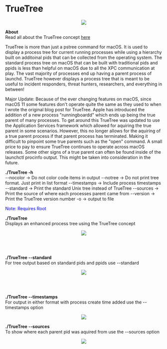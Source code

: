 #  TrueTree

<p align="center"><img src="https://themittenmac.com/wp-content/uploads/2020/02/Frame-5-scaled.jpg"></p>

**About** \
Read all about the TrueTree concept [here](https://themittenmac.com/the-truetree-concept/)


TrueTree is more than just a pstree command for macOS. It is used to display a process tree for current running processes while using a hierarchy built on additoinal pids that can be collected from the operating system.  The standard process tree on macOS that can be built with traditional pids and ppids is less than helpful on macOS due to all the XPC communication at play.  The vast majority of processes end up having a parent process of launchd. TrueTree however displays a process tree that is meant to be useful to incident responders, threat hunters, researchers, and everything in between!  

Major Update:
Because of the ever changing features on macOS, since macOS 11 some features don't operate quite the same as they used to when I wrote the original blog post for TrueTree. Apple has introduced the addition of a new process "runningboardd" which ends up being the true parent of many processes. To get around this TrueTree was updated to use the Application Services framework which allowed for aquiring the true parent in some scenarios. However, this no longer allows for the aquiring of a true parent process if that parent process has terminated. Making it difficult to pinpoint some true parents such as the "open" command. A small price to pay to ensure TrueTree continues to operate across macOS releases. Some other signs of a true parent can often be found inside of the launchctl procinfo output. This might be taken into consideration in the future.

**./TrueTree -h** \
--nocolor -> Do not color code items in output
--notree  -> Do not print tree format. Just print in list format
--timestamps -> Include process timestamps
--standard -> Print the standard Unix tree instead of TrueTree
--sources -> Print the source of where each processes parent came from
--version -> Print the TrueTree version number
-o <filename> -> output to file

<span style="color:blue">Note: Requires Root</span>

**./TrueTree** \
Displays an enhanced process tree using the TrueTree concept
<p align="center"><img src="https://themittenmac.com/wp-content/uploads/2020/02/bigger_preview_photo.png"></p>

<br/><br/>

**./TrueTree --standard** \
For tree output based on standard pids and ppids use --standard
<p align="center"><img src="https://themittenmac.com/wp-content/uploads/2020/03/tt_standard.png"></p>
<br/><br/>

**./TrueTree --timestamps** \
For output in either format with process create time added use the --timestamps option
<p align="center"><img src="https://themittenmac.com/wp-content/uploads/2020/03/tt_timestamps.png"></p>

**./TrueTree --sources** \
To show where each parent pid was aquired from use the --sources option
<p align="center"><img src="https://themittenmac.com/wp-content/uploads/2022/03/tt_sources.png"></p>
